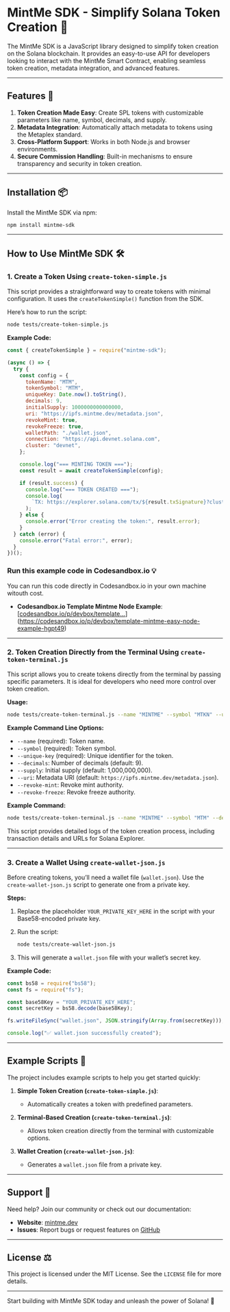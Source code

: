 # MintMe SDK - Simplify Solana Token Creation 🚀

The MintMe SDK is a JavaScript library designed to simplify token creation on the Solana blockchain. It provides an easy-to-use API for developers looking to interact with the MintMe Smart Contract, enabling seamless token creation, metadata integration, and advanced features.

---

## Features 🌟

1. **Token Creation Made Easy**: Create SPL tokens with customizable parameters like name, symbol, decimals, and supply.
2. **Metadata Integration**: Automatically attach metadata to tokens using the Metaplex standard.
3. **Cross-Platform Support**: Works in both Node.js and browser environments.
4. **Secure Commission Handling**: Built-in mechanisms to ensure transparency and security in token creation.

---

## Installation 📦

Install the MintMe SDK via npm:

```bash
npm install mintme-sdk
```

---

## How to Use MintMe SDK 🛠️

### **1. Create a Token Using `create-token-simple.js`**

This script provides a straightforward way to create tokens with minimal configuration. It uses the `createTokenSimple()` function from the SDK.

Here’s how to run the script:

```bash
node tests/create-token-simple.js
```

**Example Code:**

```javascript
const { createTokenSimple } = require("mintme-sdk");

(async () => {
  try {
    const config = {
      tokenName: "MTM",
      tokenSymbol: "MTM",
      uniqueKey: Date.now().toString(),
      decimals: 9,
      initialSupply: 1000000000000000,
      uri: "https://ipfs.mintme.dev/metadata.json",
      revokeMint: true,
      revokeFreeze: true,
      walletPath: "./wallet.json",
      connection: "https://api.devnet.solana.com",
      cluster: "devnet",
    };

    console.log("=== MINTING TOKEN ===");
    const result = await createTokenSimple(config);

    if (result.success) {
      console.log("=== TOKEN CREATED ===");
      console.log(
        `TX: https://explorer.solana.com/tx/${result.txSignature}?cluster=${config.cluster}`
      );
    } else {
      console.error("Error creating the token:", result.error);
    }
  } catch (error) {
    console.error("Fatal error:", error);
  }
})();
```

### Run this example code in Codesandbox.io 💡
You can run this code directly in Codesandbox.io in your own machine witouth cost.
- **Codesandbox.io Template Mintme Node Example**: [[codesandbox.io/p/devbox/template...](https://codesandbox.io/p/devbox/template-mintme-easy-node-example-hgpt49)](https://codesandbox.io/p/devbox/template-mintme-easy-node-example-hgpt49)

---

### **2. Token Creation Directly from the Terminal Using `create-token-terminal.js`**

This script allows you to create tokens directly from the terminal by passing specific parameters. It is ideal for developers who need more control over token creation.

**Usage:**

```bash
node tests/create-token-terminal.js --name "MINTME" --symbol "MTKN" --unique-key "VERSION_1"
```

**Example Command Line Options:**

- `--name` (required): Token name.
- `--symbol` (required): Token symbol.
- `--unique-key` (required): Unique identifier for the token.
- `--decimals`: Number of decimals (default: 9).
- `--supply`: Initial supply (default: 1,000,000,000).
- `--uri`: Metadata URI (default: `https://ipfs.mintme.dev/metadata.json`).
- `--revoke-mint`: Revoke mint authority.
- `--revoke-freeze`: Revoke freeze authority.

**Example Command:**

```bash
node tests/create-token-terminal.js --name "MINTME" --symbol "MTM" --decimals 6 --supply 1000000 --uri "https://ipfs.mintme.dev/metadata.json" --revoke-mint --revoke-freeze --endpoint "https://api.devnet.solana.com" --unique-key "VERSION_1"
```

This script provides detailed logs of the token creation process, including transaction details and URLs for Solana Explorer.

---

### **3. Create a Wallet Using `create-wallet-json.js`**

Before creating tokens, you’ll need a wallet file (`wallet.json`). Use the `create-wallet-json.js` script to generate one from a private key.

**Steps:**

1. Replace the placeholder `YOUR_PRIVATE_KEY_HERE` in the script with your Base58-encoded private key.
2. Run the script:

   ```bash
   node tests/create-wallet-json.js
   ```

3. This will generate a `wallet.json` file with your wallet’s secret key.

**Example Code:**

```javascript
const bs58 = require("bs58");
const fs = require("fs");

const base58Key = "YOUR_PRIVATE_KEY_HERE";
const secretKey = bs58.decode(base58Key);

fs.writeFileSync("wallet.json", JSON.stringify(Array.from(secretKey)));

console.log("✅ wallet.json successfully created");
```

---

## Example Scripts 📜

The project includes example scripts to help you get started quickly:

1. **Simple Token Creation (`create-token-simple.js`)**:

   - Automatically creates a token with predefined parameters.

2. **Terminal-Based Creation (`create-token-terminal.js`)**:

   - Allows token creation directly from the terminal with customizable options.

3. **Wallet Creation (`create-wallet-json.js`)**:
   - Generates a `wallet.json` file from a private key.

---

## Support 🤝

Need help? Join our community or check out our documentation:

- **Website**: [mintme.dev](https://mintme.dev)
- **Issues**: Report bugs or request features on [GitHub](https://github.com/mintme-dev/mintme-sdk/issues)

---

## License ⚖️

This project is licensed under the MIT License. See the `LICENSE` file for more details.

---

Start building with MintMe SDK today and unleash the power of Solana! 🚀
